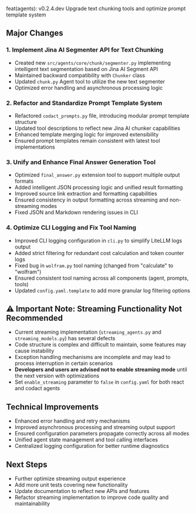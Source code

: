 feat(agents): v0.2.4.dev Upgrade text chunking tools and optimize prompt template system

## Major Changes

### 1. Implement Jina AI Segmenter API for Text Chunking
- Created new `src/agents/core/chunk/segmenter.py` implementing intelligent text segmentation based on Jina AI Segment API
- Maintained backward compatibility with `Chunker` class
- Updated `chunk.py` Agent tool to utilize the new text segmenter
- Optimized error handling and asynchronous processing logic

### 2. Refactor and Standardize Prompt Template System
- Refactored `codact_prompts.py` file, introducing modular prompt template structure
- Updated tool descriptions to reflect new Jina AI chunker capabilities
- Enhanced template merging logic for improved extensibility
- Ensured prompt templates remain consistent with latest tool implementations

### 3. Unify and Enhance Final Answer Generation Tool
- Optimized `final_answer.py` extension tool to support multiple output formats
- Added intelligent JSON processing logic and unified result formatting
- Improved source link extraction and formatting capabilities
- Ensured consistency in output formatting across streaming and non-streaming modes
- Fixed JSON and Markdown rendering issues in CLI

### 4. Optimize CLI Logging and Fix Tool Naming
- Improved CLI logging configuration in `cli.py` to simplify LiteLLM logs output
- Added strict filtering for redundant cost calculation and token counter logs
- Fixed bug in `wolfram.py` tool naming (changed from "calculate" to "wolfram")
- Ensured consistent tool naming across all components (agent, prompts, tools)
- Updated `config.yaml.template` to add more granular log filtering options

## ⚠️ Important Note: Streaming Functionality Not Recommended
- Current streaming implementation (`streaming_agents.py` and `streaming_models.py`) has several defects
- Code structure is complex and difficult to maintain, some features may cause instability
- Exception handling mechanisms are incomplete and may lead to process interruption in certain scenarios
- **Developers and users are advised not to enable streaming mode** until the next version with optimizations
- Set `enable_streaming` parameter to `false` in `config.yaml` for both react and codact agents

## Technical Improvements
- Enhanced error handling and retry mechanisms
- Improved asynchronous processing and streaming output support
- Ensured configuration parameters propagate correctly across all modes
- Unified agent state management and tool calling interfaces
- Centralized logging configuration for better runtime diagnostics

## Next Steps
- Further optimize streaming output experience
- Add more unit tests covering new functionality
- Update documentation to reflect new APIs and features
- Refactor streaming implementation to improve code quality and maintainability
